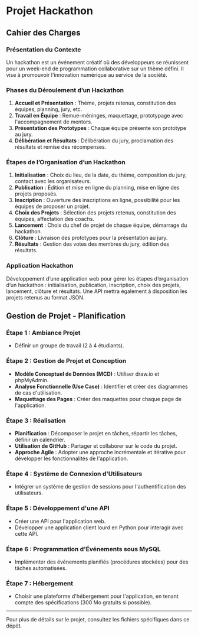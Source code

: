 # Projet Hackathon

## Cahier des Charges

### Présentation du Contexte
Un hackathon est un événement créatif où des développeurs se réunissent pour un week-end de programmation collaborative sur un thème défini. Il vise à promouvoir l'innovation numérique au service de la société.

### Phases du Déroulement d’un Hackathon
1. **Accueil et Présentation** : Thème, projets retenus, constitution des équipes, planning, jury, etc.
2. **Travail en Équipe** : Remue-méninges, maquettage, prototypage avec l'accompagnement de mentors.
3. **Présentation des Prototypes** : Chaque équipe présente son prototype au jury.
4. **Délibération et Résultats** : Délibération du jury, proclamation des résultats et remise des récompenses.

### Étapes de l’Organisation d’un Hackathon
1. **Initialisation** : Choix du lieu, de la date, du thème, composition du jury, contact avec les organisateurs.
2. **Publication** : Édition et mise en ligne du planning, mise en ligne des projets proposés.
3. **Inscription** : Ouverture des inscriptions en ligne, possibilité pour les équipes de proposer un projet.
4. **Choix des Projets** : Sélection des projets retenus, constitution des équipes, affectation des coachs.
5. **Lancement** : Choix du chef de projet de chaque équipe, démarrage du hackathon.
6. **Clôture** : Livraison des prototypes pour la présentation au jury.
7. **Résultats** : Gestion des votes des membres du jury, édition des résultats.

### Application Hackathon
Développement d’une application web pour gérer les étapes d’organisation d’un hackathon : initialisation, publication, inscription, choix des projets, lancement, clôture et résultats. Une API mettra également à disposition les projets retenus au format JSON.

## Gestion de Projet - Planification

### Étape 1 : Ambiance Projet
- Définir un groupe de travail (2 à 4 étudiants).

### Étape 2 : Gestion de Projet et Conception
- **Modèle Conceptuel de Données (MCD)** : Utiliser draw.io et phpMyAdmin.
- **Analyse Fonctionnelle (Use Case)** : Identifier et créer des diagrammes de cas d'utilisation.
- **Maquettage des Pages** : Créer des maquettes pour chaque page de l'application.

### Étape 3 : Réalisation
- **Planification** : Décomposer le projet en tâches, répartir les tâches, définir un calendrier.
- **Utilisation de GitHub** : Partager et collaborer sur le code du projet.
- **Approche Agile** : Adopter une approche incrémentale et itérative pour développer les fonctionnalités de l'application.

### Étape 4 : Système de Connexion d'Utilisateurs
- Intégrer un système de gestion de sessions pour l'authentification des utilisateurs.

### Étape 5 : Développement d'une API
- Créer une API pour l'application web.
- Développer une application client lourd en Python pour interagir avec cette API.

### Étape 6 : Programmation d'Événements sous MySQL
- Implémenter des événements planifiés (procédures stockées) pour des tâches automatisées.

### Étape 7 : Hébergement
- Choisir une plateforme d'hébergement pour l'application, en tenant compte des spécifications (300 Mo gratuits si possible).

---

Pour plus de détails sur le projet, consultez les fichiers spécifiques dans ce dépôt.
